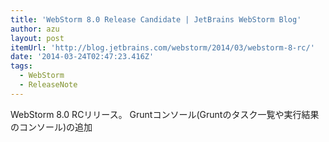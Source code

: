```yaml
---
title: 'WebStorm 8.0 Release Candidate | JetBrains WebStorm Blog'
author: azu
layout: post
itemUrl: 'http://blog.jetbrains.com/webstorm/2014/03/webstorm-8-rc/'
date: '2014-03-24T02:47:23.416Z'
tags:
  - WebStorm
  - ReleaseNote
---
```

WebStorm 8.0 RCリリース。
Gruntコンソール(Gruntのタスク一覧や実行結果のコンソール)の追加
